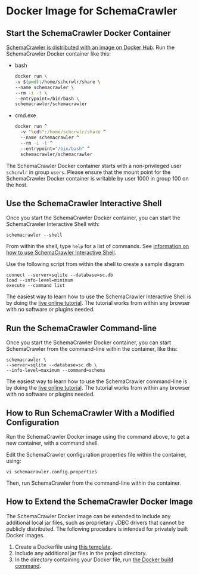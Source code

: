 # Docker Image for SchemaCrawler



## Start the SchemaCrawler Docker Container

[SchemaCrawler is distributed with an image on Docker Hub](https://hub.docker.com/r/schemacrawler/schemacrawler/). Run the SchemaCrawler Docker container like this:

* bash
   ```sh
   docker run \
   -v $(pwd):/home/schcrwlr/share \
   --name schemacrawler \
   --rm -i -t \
   --entrypoint=/bin/bash \
   schemacrawler/schemacrawler
   ```
* cmd.exe
  ```bat
  docker run ^
    -v "%cd%":/home/schcrwlr/share ^
    --name schemacrawler ^
    --rm -i -t ^
    --entrypoint="/bin/bash" ^
    schemacrawler/schemacrawler
   ```
The SchemaCrawler Docker container starts with a non-privileged user `schcrwlr` in group `users`. Please ensure that the mount point for the SchemaCrawler Docker container is writable by user 1000 in group 100 on the host.

## Use the SchemaCrawler Interactive Shell

Once you start the SchemaCrawler Docker container, you can start the SchemaCrawler Interactive Shell with:

```
schemacrawler --shell
```

From within the shell, type `help` for a list of commands. See [information on how to use SchemaCrawler Interactive Shell](schemacrawler-shell.html).

Use the following script from within the shell to create a sample diagram
```
connect --server=sqlite --database=sc.db
load --info-level=minimum
execute --command list
```
The easiest way to learn how to use the SchemaCrawler Interactive Shell is by doing the 
[live online tutorial](https://killercoda.com/schemacrawler/scenario/schemacrawler-shell). The tutorial works from within 
any browser with no software or plugins needed.


## Run the SchemaCrawler Command-line

Once you start the SchemaCrawler Docker container, you can start SchemaCrawler from the command-line within the container, like this:

```
schemacrawler \
--server=sqlite --database=sc.db \
--info-level=maximum --command=schema
```
The easiest way to learn how to use the SchemaCrawler command-line is by doing the 
[live online tutorial](https://killercoda.com/schemacrawler/scenario/schemacrawler). The tutorial works from within 
any browser with no software or plugins needed.


## How to Run SchemaCrawler With a Modified Configuration

Run the SchemaCrawler Docker image using the command above, to get a new container, with a command shell.

Edit the SchemaCrawler configuration properties file within the container, using:

```
vi schemacrawler.config.properties
```

Then, run SchemaCrawler from the command-line within the container.


## How to Extend the SchemaCrawler Docker Image

The SchemaCrawler Docker image can be extended to include any additional local jar files, such as proprietary JDBC drivers that cannot be publicly distributed. The following procedure is intended for privately built Docker images.

1. Create a Dockerfile using [this template](https://gist.github.com/sualeh/761e808f2803bba8e6f003e3276cf6e3).
2. Include any additional jar files in the project directory.
3. In the directory containing your Docker file, run [the Docker build command](https://docs.docker.com/engine/reference/commandline/build/).
